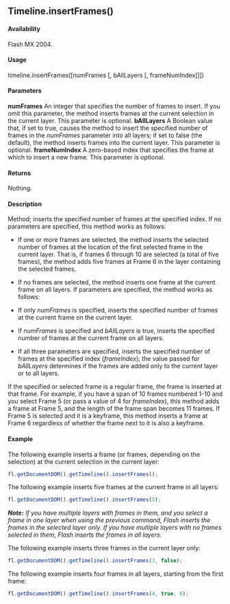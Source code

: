 ## Timeline.insertFrames()

#### Availability

Flash MX 2004.

#### Usage

timeline.insertFrames(\[numFrames \[, bAllLayers \[, frameNumIndex\]\]\])

#### Parameters

**numFrames** An integer that specifies the number of frames to insert. If you omit this parameter, the method inserts frames at the current selection in the current layer. This parameter is optional.
**bAllLayers** A Boolean value that, if set to true, causes the method to insert the specified number of frames in the *numFrames* parameter into all layers; if set to false (the default), the method inserts frames into the current layer. This parameter is optional.
**frameNumIndex** A zero-based index that specifies the frame at which to insert a new frame. This parameter is optional.

#### Returns

Nothing.

#### Description

Method; inserts the specified number of frames at the specified index. If no parameters are specified, this method works as follows:

-   If one or more frames are selected, the method inserts the selected number of frames at the location of the first selected frame in the current layer. That is, if frames 6 through 10 are selected (a total of five frames), the method adds five frames at Frame 6 in the layer containing the selected frames.

-   If no frames are selected, the method inserts one frame at the current frame on all layers. If parameters are specified, the method works as follows:

-   If only *numFrames* is specified, inserts the specified number of frames at the current frame on the current layer.

-   If *numFrames* is specified and *bAllLayers* is true, inserts the specified number of frames at the current frame on all layers.

-   If all three parameters are specified, inserts the specified number of frames at the specified index (*frameIndex*); the value passed for *bAllLayers* determines if the frames are added only to the current layer or to all layers.

If the specified or selected frame is a regular frame, the frame is inserted at that frame. For example, if you have a span of 10 frames numbered 1-10 and you select Frame 5 (or pass a value of 4 for *frameIndex*), this method adds a frame at Frame 5, and the length of the frame span becomes 11 frames. If Frame 5 is selected and it is a keyframe, this method inserts a frame at Frame 6 regardless of whether the frame next to it is also a keyframe.

#### Example


The following example inserts a frame (or frames, depending on the selection) at the current selection in the current layer:
```javascript
fl.getDocumentDOM().getTimeline().insertFrames();
```
The following example inserts five frames at the current frame in all layers:
```javascript
fl.getDocumentDOM().getTimeline().insertFrames(5);
```
***Note:** If you have multiple layers with frames in them, and you select a frame in one layer when using the previous command, Flash inserts the frames in the selected layer only. If you have multiple layers with no frames selected in them, Flash inserts the frames in all layers.*

The following example inserts three frames in the current layer only:
```javascript
fl.getDocumentDOM().getTimeline().insertFrames(3, false);
```
The following example inserts four frames in all layers, starting 
from the first frame:
```javascript
fl.getDocumentDOM().getTimeline().insertFrames(4, true, 0);
```